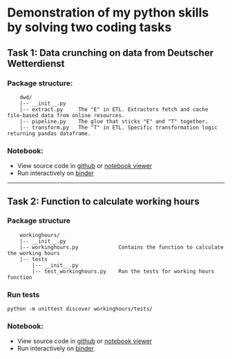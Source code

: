 # Demonstration of my python skills by solving two coding tasks

## Task 1:  Data crunching on data from Deutscher Wetterdienst

### Package structure:
```
    dwd/
    |-- __init__.py
    |-- extract.py     The "E" in ETL. Extractors fetch and cache file-based data from online resources.
    |-- pipeline.py    The glue that sticks "E" and "T" together.
    |-- transform.py   The "T" in ETL. Specific transformation logic returning pandas dataframe.
```
### Notebook:
- View source code in [github](dwd.ipynb) or [notebook viewer](https://nbviewer.org/github/sebastianbruns/two_tasks/blob/master/dwd.ipynb)
- Run interactively on [binder](https://mybinder.org/v2/gh/sebastianbruns/two_tasks/a3c46e4dd3dfbbace856fb0776db680c70080aa5?filepath=dwd.ipynb)
---
## Task 2: Function to calculate working hours

### Package structure
```
    workinghours/
    |-- __init__.py
    |-- workinghours.py             Contains the function to calculate the working hours
    |-- tests
        |-- __init__.py
        |-- test_workinghours.py    Run the tests for working hours function
```
### Run tests

    python -m unittest discover workinghours/tests/

### Notebook:
- View source code in [github](working_hours.ipynb) or [notebook viewer](https://nbviewer.org/github/sebastianbruns/two_tasks/blob/master/working_hours.ipynb)
- Run interactively on [binder](https://mybinder.org/v2/gh/sebastianbruns/two_tasks/a3c46e4dd3dfbbace856fb0776db680c70080aa5?filepath=working_hours.ipynb)